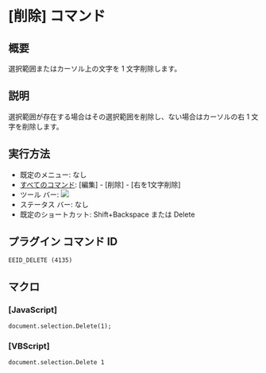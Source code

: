 # \[削除\] コマンド

## 概要

選択範囲またはカーソル上の文字を 1 文字削除します。

## 説明

選択範囲が存在する場合はその選択範囲を削除し、ない場合はカーソルの右 1 文字を削除します。

## 実行方法

- 既定のメニュー: なし
- [すべてのコマンド](../../glossary/allcommands): \[編集\] \- \[削除\] \- \[右を1文字削除\]
- ツール バー: ![](../../images/delete..png)
- ステータス バー: なし
- 既定のショートカット: Shift+Backspace または Delete

## プラグイン コマンド ID

```
EEID_DELETE (4135)
```

## マクロ

### \[JavaScript\]

```
document.selection.Delete(1);
```

### \[VBScript\]

```
document.selection.Delete 1
```
